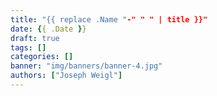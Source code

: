 ```yaml
---
title: "{{ replace .Name "-" " " | title }}"
date: {{ .Date }}
draft: true
tags: []
categories: []
banner: "img/banners/banner-4.jpg"
authors: ["Joseph Weigl"]
---
```


